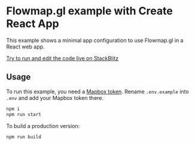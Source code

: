 # Flowmap.gl example with Create React App

This example shows a minimal app configuration to use Flowmap.gl in a React web app.

[Try to run and edit the code live on StackBlitz](https://stackblitz.com/github/FlowmapBlue/flowmap.gl/tree/main/examples/react-app)


## Usage

To run this example, you need a [Mapbox token](http://visgl.github.io/react-map-gl/docs/get-started/mapbox-tokens).
Rename `.env.example` into `.env` and add your Mapbox token there.


```bash
npm i
npm run start
```

To build a production version:

```bash
npm run build
```
